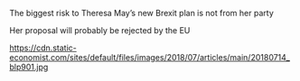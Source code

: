 The biggest risk to Theresa May’s new Brexit plan is not from her party

Her proposal will probably be rejected by the EU

https://cdn.static-economist.com/sites/default/files/images/2018/07/articles/main/20180714_blp901.jpg